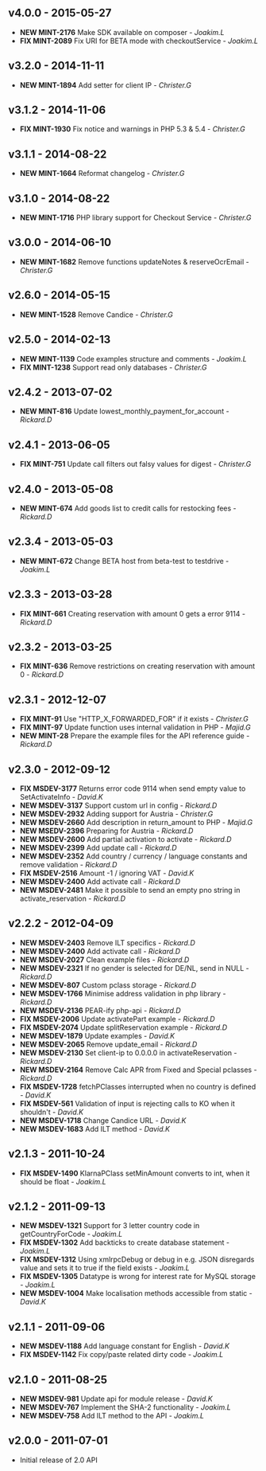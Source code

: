 ## v4.0.0 - 2015-05-27
- **NEW MINT-2176** Make SDK available on composer - *Joakim.L*
- **FIX MINT-2089** Fix URI for BETA mode with checkoutService - *Joakim.L*

## v3.2.0 - 2014-11-11
- **NEW MINT-1894** Add setter for client IP - *Christer.G*

## v3.1.2 - 2014-11-06
- **FIX MINT-1930** Fix notice and warnings in PHP 5.3 & 5.4 - *Christer.G*

## v3.1.1 - 2014-08-22
- **NEW MINT-1664** Reformat changelog - *Christer.G*

## v3.1.0 - 2014-08-22
- **NEW MINT-1716** PHP library support for Checkout Service - *Christer.G*

## v3.0.0 - 2014-06-10
- **NEW MINT-1682** Remove functions updateNotes & reserveOcrEmail - *Christer.G*

## v2.6.0 - 2014-05-15
- **NEW MINT-1528** Remove Candice - *Christer.G*

## v2.5.0 - 2014-02-13
- **NEW MINT-1139** Code examples structure and comments - *Joakim.L*
- **FIX MINT-1238** Support read only databases - *Christer.G*

## v2.4.2 - 2013-07-02
- **NEW MINT-816** Update lowest_monthly_payment_for_account - *Rickard.D*

## v2.4.1 - 2013-06-05
- **FIX MINT-751** Update call filters out falsy values for digest - *Christer.G*

## v2.4.0 - 2013-05-08
- **NEW MINT-674** Add goods list to credit calls for restocking fees - *Rickard.D*

## v2.3.4 - 2013-05-03
- **NEW MINT-672** Change BETA host from beta-test to testdrive - *Joakim.L*

## v2.3.3 - 2013-03-28
- **FIX MINT-661** Creating reservation with amount 0 gets a error 9114 - *Rickard.D*

## v2.3.2 - 2013-03-25
- **FIX MINT-636** Remove restrictions on creating reservation with amount 0 - *Rickard.D*

## v2.3.1 - 2012-12-07
- **FIX MINT-91** Use "HTTP_X_FORWARDED_FOR" if it exists - *Christer.G*
- **FIX MINT-97** Update function uses internal validation in PHP - *Majid.G*
- **NEW MINT-28** Prepare the example files for the API reference guide - *Rickard.D*

## v2.3.0 - 2012-09-12
- **FIX MSDEV-3177** Returns error code 9114 when send empty value to SetActivateInfo - *David.K*
- **NEW MSDEV-3137** Support custom url in config - *Rickard.D*
- **NEW MSDEV-2932** Adding support for Austria - *Christer.G*
- **NEW MSDEV-2660** Add description in return_amount to PHP - *Majid.G*
- **NEW MSEDV-2396** Preparing for Austria - *Rickard.D*
- **NEW MSDEV-2600** Add partial activation to activate - *Rickard.D*
- **NEW MSDEV-2399** Add update call - *Rickard.D*
- **NEW MSDEV-2352** Add country / currency / language constants and remove validation - *Rickard.D*
- **FIX MSDEV-2516** Amount -1 / ignoring VAT - *David.K*
- **NEW MSDEV-2400** Add activate call - *Rickard.D*
- **NEW MSDEV-2481** Make it possible to send an empty pno string in activate_reservation - *Rickard.D*

## v2.2.2 - 2012-04-09
- **NEW MSDEV-2403** Remove ILT specifics - *Rickard.D*
- **NEW MSDEV-2400** Add activate call - *Rickard.D*
- **NEW MSDEV-2027** Clean example files - *Rickard.D*
- **NEW MSDEV-2321** If no gender is selected for DE/NL, send in NULL - *Rickard.D*
- **NEW MSDEV-807** Custom pclass storage - *Rickard.D*
- **NEW MSDEV-1766** Minimise address validation in php library - *Rickard.D*
- **NEW MSDEV-2136** PEAR-ify php-api - *Rickard.D*
- **FIX MSDEV-2006** Update activatePart example - *Rickard.D*
- **FIX MSDEV-2074** Update splitReservation example - *Rickard.D*
- **NEW MSDEV-1879** Update examples - *David.K*
- **NEW MSDEV-2065** Remove update_email - *Rickard.D*
- **NEW MSDEV-2130** Set client-ip to 0.0.0.0 in activateReservation - *Rickard.D*
- **NEW MSDEV-2164** Remove Calc APR from Fixed and Special pclasses - *Rickard.D*
- **FIX MSDEV-1728** fetchPClasses interrupted when no country is defined - *David.K*
- **FIX MSDEV-561** Validation of input is rejecting calls to KO when it shouldn't - *David.K*
- **NEW MSDEV-1718** Change Candice URL - *David.K*
- **NEW MSDEV-1683** Add ILT method - *David.K*


## v2.1.3 - 2011-10-24
- **FIX MSDEV-1490** KlarnaPClass setMinAmount converts to int, when it should be float - *Joakim.L*

## v2.1.2 - 2011-09-13
- **NEW MSDEV-1321** Support for 3 letter country code in getCountryForCode - *Joakim.L*
- **FIX MSDEV-1302** Add backticks to create database statement - *Joakim.L*
- **FIX MSDEV-1312** Using xmlrpcDebug or debug in e.g. JSON disregards value and sets it to true if the field exists - *Joakim.L*
- **FIX MSDEV-1305** Datatype is wrong for interest rate for MySQL storage - *Joakim.L*
- **NEW MSDEV-1004** Make localisation methods accessible from static - *David.K*

## v2.1.1 - 2011-09-06
- **NEW MSDEV-1188** Add language constant for English - *David.K*
- **FIX MSDEV-1142** Fix copy/paste related dirty code - *Joakim.L*

## v2.1.0 - 2011-08-25
- **NEW MSDEV-981** Update api for module release - *David.K*
- **NEW MSDEV-767** Implement the SHA-2 functionality - *Joakim.L*
- **NEW MSDEV-758** Add ILT method to the API - *Joakim.L*

## v2.0.0 - 2011-07-01
- Initial release of 2.0 API
